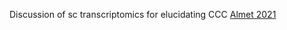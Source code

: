 Discussion of sc transcriptomics for elucidating CCC [Almet 2021](https://doi.org/10.1016/j.coisb.2021.03.007)